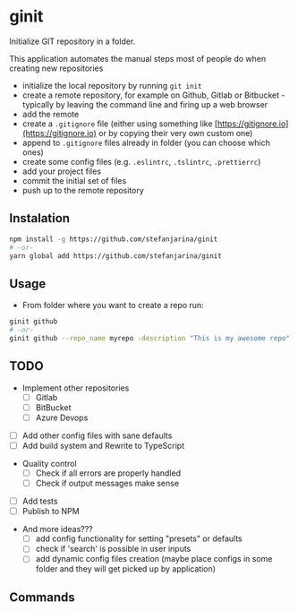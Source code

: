 # ginit

Initialize GIT repository in a folder.

This application automates the manual steps most of people do when creating new repositories

- initialize the local repository by running `git init`
- create a remote repository, for example on Github, Gitlab or Bitbucket - typically by leaving the command line and firing up a web browser
- add the remote
- create a `.gitignore` file (either using something like [https://gitignore.io](https://gitignore.io) or by copying their very own custom one)
- append to `.gitignore` files already in folder (you can choose which ones)
- create some config files (e.g. `.eslintrc`, `.tslintrc`, `.prettierrc`)
- add your project files
- commit the initial set of files
- push up to the remote repository

## Instalation

```sh
npm install -g https://github.com/stefanjarina/ginit
# -or-
yarn global add https://github.com/stefanjarina/ginit
```

## Usage

- From folder where you want to create a repo run:

```sh
ginit github
# -or-
ginit github --repo_name myrepo -description "This is my awesome repo"
```

## TODO

- Implement other repositories
  - [ ] Gitlab
  - [ ] BitBucket
  - [ ] Azure Devops
- [ ] Add other config files with sane defaults
- [ ] Add build system and Rewrite to TypeScript
- Quality control
  - [ ] Check if all errors are properly handled
  - [ ] Check if output messages make sense
- [ ] Add tests
- [ ] Publish to NPM
- And more ideas???
  - [ ] add config functionality for setting "presets" or defaults
  - [ ] check if 'search' is possible in user inputs
  - [ ] add dynamic config files creation (maybe place configs in some folder and they will get picked up by application)

## Commands
